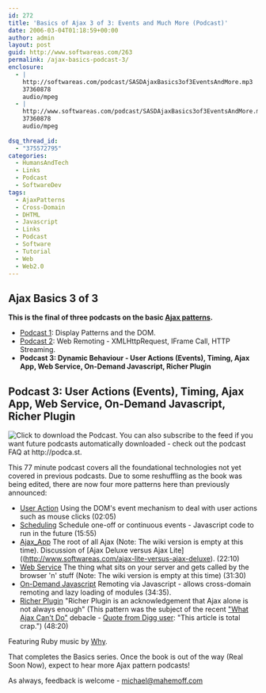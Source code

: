```yaml
---
id: 272
title: 'Basics of Ajax 3 of 3: Events and Much More (Podcast)'
date: 2006-03-04T01:18:59+00:00
author: admin
layout: post
guid: http://www.softwareas.com/263
permalink: /ajax-basics-podcast-3/
enclosure:
  - |
    http://softwareas.com/podcast/SASDAjaxBasics3of3EventsAndMore.mp3
    37360878
    audio/mpeg
  - |
    http://www.softwareas.com/podcast/SASDAjaxBasics3of3EventsAndMore.mp3
    37360878
    audio/mpeg
    
dsq_thread_id:
  - "375572795"
categories:
  - HumansAndTech
  - Links
  - Podcast
  - SoftwareDev
tags:
  - AjaxPatterns
  - Cross-Domain
  - DHTML
  - Javascript
  - Links
  - Podcast
  - Software
  - Tutorial
  - Web
  - Web2.0
---
```

<h2>Ajax Basics 3 of 3</h2>

**This is the final of three podcasts on the basic [Ajax patterns](http://ajaxpatterns.org).** 

* [Podcast 1](http://www.softwareas.com/ajax-basics-podcast-1): Display Patterns and the DOM.
* [Podcast 2](http://www.softwareas.com/ajax-basics-podcast-2): Web Remoting - XMLHttpRequest, IFrame Call, HTTP Streaming.
* **Podcast 3: Dynamic Behaviour - User Actions (Events), Timing, Ajax App, Web Service, On-Demand Javascript, Richer Plugin**

<h2>Podcast 3: User Actions (Events), Timing, Ajax App, Web Service, On-Demand Javascript, Richer Plugin</h2>

<a href="http://www.softwareas.com/podcast/SASDAjaxBasics3of3EventsAndMore.mp3"
title="Click to download the Podcast and play it on your computer."
style="text-decoration: none;"><img src="/images/aquapodcastfileicon.gif"
border="0" alt="Click to download the Podcast. You can also subscribe to the
feed if you want future podcasts automatically downloaded - check out the
podcast FAQ at http://podca.st." border="0"/></a>

This 77 minute podcast covers all the foundational technologies not yet covered in previous podcasts. Due to some reshuffling as the book was being edited, there are now four more patterns here than previously announced:

* [User Action](http://ajaxpatterns.org/User_Action) Using the DOM's event mechanism to deal with user actions such as mouse clicks (02:05)
* [Scheduling](http://ajaxpatterns.org/Scheduling) Schedule one-off or continuous events - Javascript code to run in the future (15:55)
* [Ajax_App](http://ajaxpatterns.org/Ajax_App) The root of all Ajax (Note: The wiki version is empty at this time). Discussion of [Ajax Deluxe versus Ajax Lite]((http://www.softwareas.com/ajax-lite-versus-ajax-deluxe). (22:10)
* [Web Service](http://ajaxpatterns.org/Web_Service) The thing what sits on your server and gets called by the browser 'n' stuff (Note: The wiki version is empty at this time) (31:30)
* [On-Demand Javascript](http://ajaxpatterns.org/On-Demand_Javascript) Remoting via Javascript - allows cross-domain remoting and lazy loading of modules (34:35).
* [Richer Plugin](http://ajaxpatterns.org/Richer_Plugin)  "Richer Plugin is an acknowledgement that Ajax alone is not always enough" (This pattern was the subject of the recent ["What Ajax Can't Do"](http://www.softwareas.com/take-the-ajax-challenge-what-cant-ajax-do) debacle - [Quote from Digg user](http://www.digg.com/programming/What_Ajax_*CAN_T*_Do): "This article is total crap.") (48:20)

Featuring Ruby music by [Why](http://poignantguide.net/).

That completes the Basics series. Once the book is out of the way (Real Soon Now), expect to hear more Ajax pattern podcasts!

As always, feedback is welcome - michael@mahemoff.com